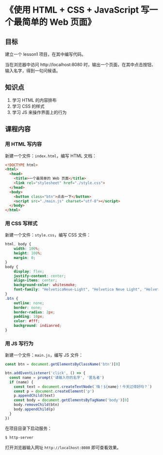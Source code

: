 # 《使用 HTML + CSS + JavaScript 写一个最简单的 Web 页面》

## 目标

建立一个 lesson1 项目，在其中编写代码。

当在浏览器中访问 http://localhost:8080 时，输出一个页面，在其中点击按钮、输入名字，得到一句问候语。

## 知识点

1. 学习 HTML 的内容排布
2. 学习 CSS 的样式
3. 学习 JS 来操作界面上的行为

## 课程内容

### 用 HTML 写内容

新建一个文件：`index.html`，编写 HTML 文档：

```HTML
<!DOCTYPE html>
<html>
  <head>
    <title>一个最简单的 Web 页面</title>
    <link rel="stylesheet" href="./style.css">
  </head>
  <body>
    <button class="btn">点击一下</button>
    <script src="./main.js" charset="utf-8"></script>
  </body>
</html>
```

### 用 CSS 写样式

新建一个文件：`style.css`，编写 CSS 文件：

```CSS
html, body {
    width: 100%;
    height: 100%;
    margin: 0;
}
body {
    display: flex;
    justify-content: center;
    align-items: center;
    background-color: whitesmoke;
    font-family: "HelveticaNeue-Light", "Helvetica Neue Light", "Helvetica Neue", Helvetica, Arial, "Lucida Grande", sans-serif;
}
.btn {
    outline: none;
    border: none;
    border-radius: 2px;
    padding: 10px;
    color: #fff;
    background: indianred;
}
```

### 用 JS 写行为

新建一个文件：`main.js`，编写 JS 文件：

```JavaScript
const btn = document.getElementsByClassName('btn')[0]

btn.addEventListener('click', () => {
  const name = prompt('请输入你的名字', '匿名者')
  if (name) {
    const text = document.createTextNode(`嗨！${name}！今天过得好吗？`)
    const p = document.createElement('p')
    p.appendChild(text)
    const body = document.getElementsByTagName('body')[0]
    body.removeChild(btn)
    body.appendChild(p)
  }
})
```

在项目目录下启动服务：

```bash
$ http-server
```

打开浏览器输入网址 `http://localhost:8080` 即可查看效果。
